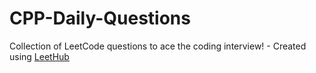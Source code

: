 # CPP-Daily-Questions
Collection of LeetCode questions to ace the coding interview! - Created using [LeetHub](https://github.com/QasimWani/LeetHub)

